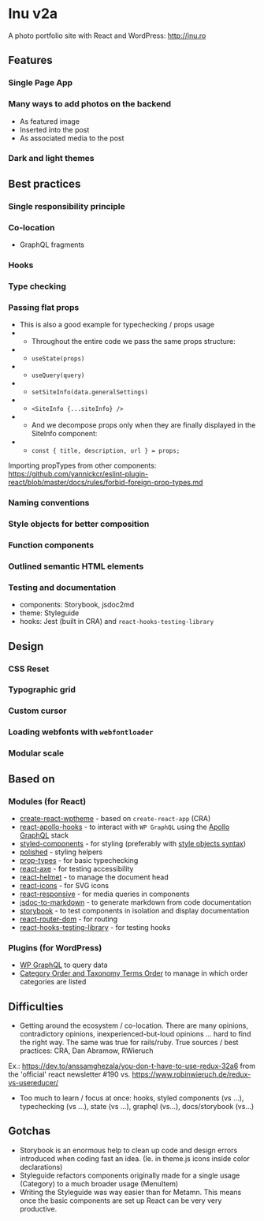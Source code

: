 # Inu v2a

A photo portfolio site with React and WordPress: http://inu.ro

## Features

### Single Page App

### Many ways to add photos on the backend

- As featured image
- Inserted into the post
- As associated media to the post

### Dark and light themes

## Best practices

### Single responsibility principle

### Co-location

- GraphQL fragments

### Hooks

### Type checking

### Passing flat props

- This is also a good example for typechecking / props usage
- - Throughout the entire code we pass the same props structure:
- - `useState(props)`
- - `useQuery(query)`
- - `setSiteInfo(data.generalSettings)`
- - `<SiteInfo {...siteInfo} />`
- - And we decompose props only when they are finally displayed in the SiteInfo component:
- - `const { title, description, url } = props;`

Importing propTypes from other components: https://github.com/yannickcr/eslint-plugin-react/blob/master/docs/rules/forbid-foreign-prop-types.md

### Naming conventions

### Style objects for better composition

### Function components

### Outlined semantic HTML elements

### Testing and documentation

- components: Storybook, jsdoc2md
- theme: Styleguide
- hooks: Jest (built in CRA) and `react-hooks-testing-library`

## Design

### CSS Reset

### Typographic grid

### Custom cursor

### Loading webfonts with `webfontloader`

### Modular scale

## Based on

### Modules (for React)

- [create-react-wptheme](https://github.com/devloco/create-react-wptheme) - based on `create-react-app` (CRA)
- [react-apollo-hooks](https://github.com/trojanowski/react-apollo-hooks) - to interact with `WP GraphQL` using the [Apollo GraphQL](https://github.com/apollographql/react-apollo) stack
- [styled-components](https://www.styled-components.com/) - for styling (preferably with [style objects syntax](https://github.com/metamn/styled-components))
- [polished](https://polished.js.org/) - styling helpers
- [prop-types](https://reactjs.org/docs/typechecking-with-proptypes.html) - for basic typechecking
- [react-axe](https://www.npmjs.com/package/react-axe) - for testing accessibility
- [react-helmet](https://github.com/nfl/react-helmet) - to manage the document head
- [react-icons](https://github.com/react-icons/react-icons) - for SVG icons
- [react-responsive](https://github.com/contra/react-responsive) - for media queries in components
- [jsdoc-to-markdown](https://github.com/jsdoc2md/jsdoc-to-markdown) - to generate markdown from code documentation
- [storybook](https://storybook.js.org/) - to test components in isolation and display documentation
- [react-router-dom](https://www.npmjs.com/package/react-router) - for routing
- [react-hooks-testing-library](https://github.com/testing-library/react-hooks-testing-library) - for testing hooks

### Plugins (for WordPress)

- [WP GraphQL](https://www.wpgraphql.com/) to query data
- [Category Order and Taxonomy Terms Order](https://www.nsp-code.com/wordpress-plugins/category-order-and-taxonomy-terms-order/) to manage in which order categories are listed

## Difficulties

- Getting around the ecosystem / co-location. There are many opinions, contradictory opinions, inexperienced-but-loud opinions ... hard to find the right way. The same was true for rails/ruby. True sources / best practices: CRA, Dan Abramow, RWieruch

Ex.: https://dev.to/anssamghezala/you-don-t-have-to-use-redux-32a6 from the 'official' react newsletter #190 vs. https://www.robinwieruch.de/redux-vs-usereducer/

- Too much to learn / focus at once: hooks, styled components (vs ...), typechecking (vs ...), state (vs ...), graphql (vs...), docs/storybook (vs...)

## Gotchas

- Storybook is an enormous help to clean up code and design errors introduced when coding fast an idea. (Ie. in theme.js icons inside color declarations)
- Styleguide refactors components originally made for a single usage (Category) to a much broader usage (MenuItem)
- Writing the Styleguide was way easier than for Metamn. This means once the basic components are set up React can be very very productive.
